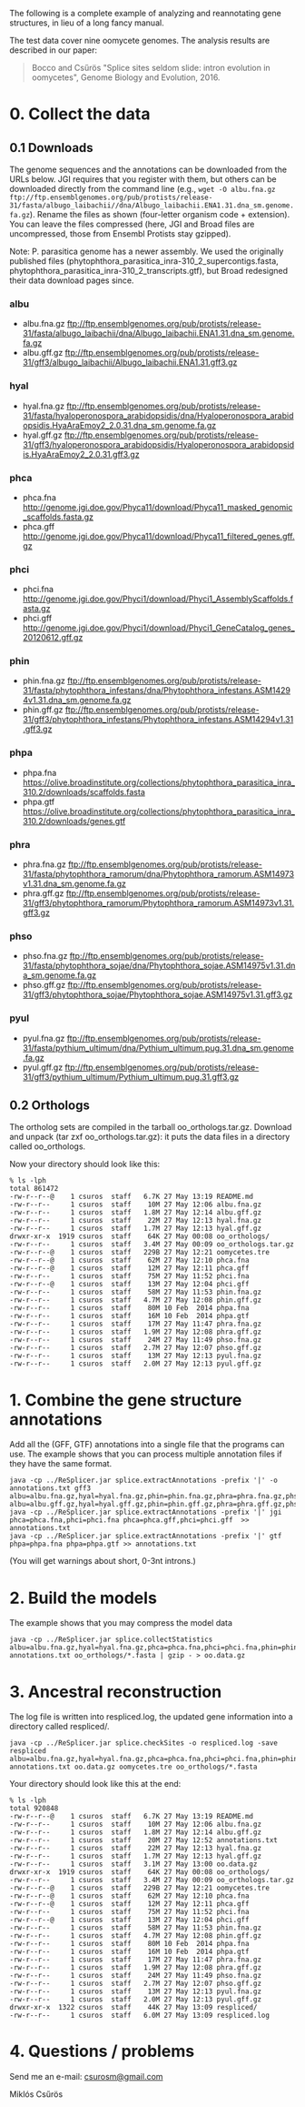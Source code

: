 The following is a complete example of analyzing and reannotating gene structures, 
in lieu of a long fancy manual. 

The test data cover nine oomycete genomes. The analysis results are described in our paper: 

>Bocco and Cs&#369;rös "Splice sites seldom slide: intron evolution in oomycetes", Genome Biology and Evolution, 2016.

# 0. Collect the data

## 0.1 Downloads

The genome sequences and the annotations can be downloaded from the URLs below. JGI 
requires that you register with them, but others can be downloaded directly from the command line
(e.g., `wget -O albu.fna.gz ftp://ftp.ensemblgenomes.org/pub/protists/release-31/fasta/albugo_laibachii//dna/Albugo_laibachii.ENA1.31.dna_sm.genome.fa.gz`).
Rename the files as shown (four-letter organism code + extension). You can leave the files compressed 
(here, JGI and Broad files are uncompressed, those from Ensembl Protists stay gzipped). 

Note: P. parasitica genome has a newer assembly. We used the originally published files 
(phytophthora_parasitica_inra-310_2_supercontigs.fasta, phytophthora_parasitica_inra-310_2_transcripts.gtf),
but Broad redesigned their data download pages since. 

### albu
* albu.fna.gz	 ftp://ftp.ensemblgenomes.org/pub/protists/release-31/fasta/albugo_laibachii/dna/Albugo_laibachii.ENA1.31.dna_sm.genome.fa.gz
* albu.gff.gz	 ftp://ftp.ensemblgenomes.org/pub/protists/release-31/gff3/albugo_laibachii/Albugo_laibachii.ENA1.31.gff3.gz

### hyal
* hyal.fna.gz	 ftp://ftp.ensemblgenomes.org/pub/protists/release-31/fasta/hyaloperonospora_arabidopsidis/dna/Hyaloperonospora_arabidopsidis.HyaAraEmoy2_2.0.31.dna_sm.genome.fa.gz
* hyal.gff.gz	 ftp://ftp.ensemblgenomes.org/pub/protists/release-31/gff3/hyaloperonospora_arabidopsidis/Hyaloperonospora_arabidopsidis.HyaAraEmoy2_2.0.31.gff3.gz

### phca
* phca.fna	 http://genome.jgi.doe.gov/Phyca11/download/Phyca11_masked_genomic_scaffolds.fasta.gz
* phca.gff	 http://genome.jgi.doe.gov/Phyca11/download/Phyca11_filtered_genes.gff.gz

### phci
* phci.fna	 http://genome.jgi.doe.gov/Phyci1/download/Phyci1_AssemblyScaffolds.fasta.gz
* phci.gff	 http://genome.jgi.doe.gov/Phyci1/download/Phyci1_GeneCatalog_genes_20120612.gff.gz

### phin
* phin.fna.gz	 ftp://ftp.ensemblgenomes.org/pub/protists/release-31/fasta/phytophthora_infestans/dna/Phytophthora_infestans.ASM14294v1.31.dna_sm.genome.fa.gz
* phin.gff.gz	 ftp://ftp.ensemblgenomes.org/pub/protists/release-31/gff3/phytophthora_infestans/Phytophthora_infestans.ASM14294v1.31.gff3.gz

### phpa
* phpa.fna	 https://olive.broadinstitute.org/collections/phytophthora_parasitica_inra_310.2/downloads/scaffolds.fasta
* phpa.gtf	 https://olive.broadinstitute.org/collections/phytophthora_parasitica_inra_310.2/downloads/genes.gtf	

### phra
* phra.fna.gz	 ftp://ftp.ensemblgenomes.org/pub/protists/release-31/fasta/phytophthora_ramorum/dna/Phytophthora_ramorum.ASM14973v1.31.dna_sm.genome.fa.gz
* phra.gff.gz	 ftp://ftp.ensemblgenomes.org/pub/protists/release-31/gff3/phytophthora_ramorum/Phytophthora_ramorum.ASM14973v1.31.gff3.gz

### phso
* phso.fna.gz	 ftp://ftp.ensemblgenomes.org/pub/protists/release-31/fasta/phytophthora_sojae/dna/Phytophthora_sojae.ASM14975v1.31.dna_sm.genome.fa.gz
* phso.gff.gz	 ftp://ftp.ensemblgenomes.org/pub/protists/release-31/gff3/phytophthora_sojae/Phytophthora_sojae.ASM14975v1.31.gff3.gz

### pyul
* pyul.fna.gz	 ftp://ftp.ensemblgenomes.org/pub/protists/release-31/fasta/pythium_ultimum/dna/Pythium_ultimum.pug.31.dna_sm.genome.fa.gz
* pyul.gff.gz	 ftp://ftp.ensemblgenomes.org/pub/protists/release-31/gff3/pythium_ultimum/Pythium_ultimum.pug.31.gff3.gz
	
## 0.2 Orthologs

The ortholog sets are compiled in the tarball oo_orthologs.tar.gz. Download and unpack (tar zxf oo_orthologs.tar.gz): it puts the data files in a directory called oo_orthologs.

Now your directory should look like this: 

	% ls -lph 
	total 861472
	-rw-r--r--@    1 csuros  staff   6.7K 27 May 13:19 README.md
	-rw-r--r--     1 csuros  staff    10M 27 May 12:06 albu.fna.gz
	-rw-r--r--     1 csuros  staff   1.8M 27 May 12:14 albu.gff.gz
	-rw-r--r--     1 csuros  staff    22M 27 May 12:13 hyal.fna.gz
	-rw-r--r--     1 csuros  staff   1.7M 27 May 12:13 hyal.gff.gz
	drwxr-xr-x  1919 csuros  staff    64K 27 May 00:08 oo_orthologs/
	-rw-r--r--     1 csuros  staff   3.4M 27 May 00:09 oo_orthologs.tar.gz
	-rw-r--r--@    1 csuros  staff   229B 27 May 12:21 oomycetes.tre
	-rw-r--r--@    1 csuros  staff    62M 27 May 12:10 phca.fna
	-rw-r--r--@    1 csuros  staff    12M 27 May 12:11 phca.gff
	-rw-r--r--     1 csuros  staff    75M 27 May 11:52 phci.fna
	-rw-r--r--@    1 csuros  staff    13M 27 May 12:04 phci.gff
	-rw-r--r--     1 csuros  staff    58M 27 May 11:53 phin.fna.gz
	-rw-r--r--     1 csuros  staff   4.7M 27 May 12:08 phin.gff.gz
	-rw-r--r--     1 csuros  staff    80M 10 Feb  2014 phpa.fna
	-rw-r--r--     1 csuros  staff    16M 10 Feb  2014 phpa.gtf
	-rw-r--r--     1 csuros  staff    17M 27 May 11:47 phra.fna.gz
	-rw-r--r--     1 csuros  staff   1.9M 27 May 12:08 phra.gff.gz
	-rw-r--r--     1 csuros  staff    24M 27 May 11:49 phso.fna.gz
	-rw-r--r--     1 csuros  staff   2.7M 27 May 12:07 phso.gff.gz
	-rw-r--r--     1 csuros  staff    13M 27 May 12:13 pyul.fna.gz
	-rw-r--r--     1 csuros  staff   2.0M 27 May 12:13 pyul.gff.gz


# 1. Combine the gene structure annotations

Add all the (GFF, GTF) annotations into a single file that the programs can use. The example shows that you can process multiple annotation
files if they have the same format. 

	java -cp ../ReSplicer.jar splice.extractAnnotations -prefix '|' -o annotations.txt gff3 albu=albu.fna.gz,hyal=hyal.fna.gz,phin=phin.fna.gz,phra=phra.fna.gz,phso=phso.fna.gz,pyul=pyul.fna.gz albu=albu.gff.gz,hyal=hyal.gff.gz,phin=phin.gff.gz,phra=phra.gff.gz,phso=phso.gff.gz,pyul=pyul.gff.gz
	java -cp ../ReSplicer.jar splice.extractAnnotations -prefix '|' jgi phca=phca.fna,phci=phci.fna phca=phca.gff,phci=phci.gff  >> annotations.txt 
	java -cp ../ReSplicer.jar splice.extractAnnotations -prefix '|' gtf phpa=phpa.fna phpa=phpa.gtf >> annotations.txt 

(You will get warnings about short, 0-3nt introns.)

# 2. Build the models

The example shows that you may compress the model data

	java -cp ../ReSplicer.jar splice.collectStatistics albu=albu.fna.gz,hyal=hyal.fna.gz,phca=phca.fna,phci=phci.fna,phin=phin.fna.gz,phpa=phpa.fna,phra=phra.fna.gz,phso=phso.fna.gz,pyul=pyul.fna.gz annotations.txt oo_orthologs/*.fasta | gzip - > oo.data.gz

# 3. Ancestral reconstruction

The log file is written into respliced.log, the updated gene information into a directory called respliced/.

	java -cp ../ReSplicer.jar splice.checkSites -o respliced.log -save respliced albu=albu.fna.gz,hyal=hyal.fna.gz,phca=phca.fna,phci=phci.fna,phin=phin.fna.gz,phpa=phpa.fna,phra=phra.fna.gz,phso=phso.fna.gz,pyul=pyul.fna.gz annotations.txt oo.data.gz oomycetes.tre oo_orthologs/*.fasta
	
Your directory should look like this at the end: 

	% ls -lph
	total 920848
	-rw-r--r--@    1 csuros  staff   6.7K 27 May 13:19 README.md
	-rw-r--r--     1 csuros  staff    10M 27 May 12:06 albu.fna.gz
	-rw-r--r--     1 csuros  staff   1.8M 27 May 12:14 albu.gff.gz
	-rw-r--r--     1 csuros  staff    20M 27 May 12:52 annotations.txt
	-rw-r--r--     1 csuros  staff    22M 27 May 12:13 hyal.fna.gz
	-rw-r--r--     1 csuros  staff   1.7M 27 May 12:13 hyal.gff.gz
	-rw-r--r--     1 csuros  staff   3.1M 27 May 13:00 oo.data.gz
	drwxr-xr-x  1919 csuros  staff    64K 27 May 00:08 oo_orthologs/
	-rw-r--r--     1 csuros  staff   3.4M 27 May 00:09 oo_orthologs.tar.gz
	-rw-r--r--@    1 csuros  staff   229B 27 May 12:21 oomycetes.tre
	-rw-r--r--@    1 csuros  staff    62M 27 May 12:10 phca.fna
	-rw-r--r--@    1 csuros  staff    12M 27 May 12:11 phca.gff
	-rw-r--r--     1 csuros  staff    75M 27 May 11:52 phci.fna
	-rw-r--r--@    1 csuros  staff    13M 27 May 12:04 phci.gff
	-rw-r--r--     1 csuros  staff    58M 27 May 11:53 phin.fna.gz
	-rw-r--r--     1 csuros  staff   4.7M 27 May 12:08 phin.gff.gz
	-rw-r--r--     1 csuros  staff    80M 10 Feb  2014 phpa.fna
	-rw-r--r--     1 csuros  staff    16M 10 Feb  2014 phpa.gtf
	-rw-r--r--     1 csuros  staff    17M 27 May 11:47 phra.fna.gz
	-rw-r--r--     1 csuros  staff   1.9M 27 May 12:08 phra.gff.gz
	-rw-r--r--     1 csuros  staff    24M 27 May 11:49 phso.fna.gz
	-rw-r--r--     1 csuros  staff   2.7M 27 May 12:07 phso.gff.gz
	-rw-r--r--     1 csuros  staff    13M 27 May 12:13 pyul.fna.gz
	-rw-r--r--     1 csuros  staff   2.0M 27 May 12:13 pyul.gff.gz
	drwxr-xr-x  1322 csuros  staff    44K 27 May 13:09 respliced/
	-rw-r--r--     1 csuros  staff   6.0M 27 May 13:09 respliced.log


# 4. Questions / problems 

Send me an e-mail: csurosm@gmail.com

Miklós Cs&#369;rös
